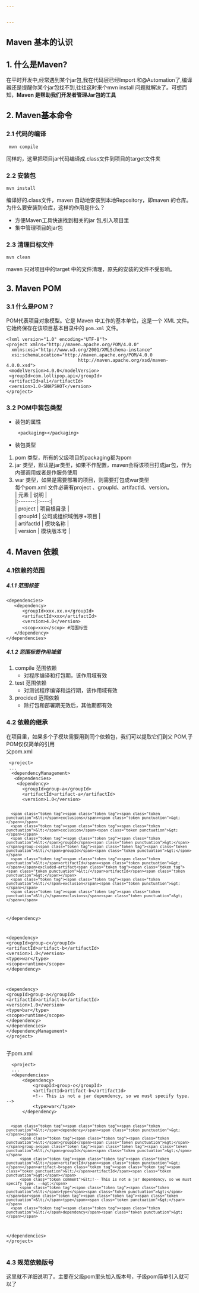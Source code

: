 ```yaml
---


---
```


<h2 id="maven-基本的认识">Maven 基本的认识</h2>
<h2 id="什么是maven">1. 什么是Maven?</h2>
<p>在平时开发中,经常遇到某个jar包,我在代码层已经Import 和@Automation了,编译器还是提醒你某个jar包找不到,往往这时来个mvn install 问题就解决了。可想而知，<strong>Maven 是帮助我们开发者管理Jar包的工具</strong></p>
<h2 id="maven基本命令">2. Maven基本命令</h2>
<h3 id="代码的编译">2.1 代码的编译</h3>
<pre><code> mvn compile
</code></pre>
<p>同样的，这里把项目jar代码编译成.class文件到项目的target文件夹</p>
<h3 id="安装包">2.2 安装包</h3>
<pre><code>mvn install 
</code></pre>
<p>编译好的.class文件，maven 自动地安装到本地Repository，即maven 的仓库。为什么要安装到仓库，这样的作用是什么？</p>
<ul>
<li>方便Maven工具快速找到相关的jar 包,引入项目里</li>
<li>集中管理项目的jar包</li>
</ul>
<h3 id="清理目标文件">2.3  清理目标文件</h3>
<pre><code>mvn clean 
</code></pre>
<p>maven 只对项目中的target 中的文件清理，原先的安装的文件不受影响。</p>
<h2 id="maven-pom">3. Maven POM</h2>
<h3 id="什么是pom？">3.1 什么是POM？</h3>
<p>POM代表项目对象模型。它是 Maven 中工作的基本单位，这是一个 XML 文件。它始终保存在该项目基本目录中的 <code>pom.xml</code> 文件。</p>
<pre class=" language-xml"><code class="prism  language-xml"><span class="token prolog">&lt;?xml version="1.0" encoding="UTF-8"?&gt;</span>  
<span class="token tag"><span class="token tag"><span class="token punctuation">&lt;</span>project</span> <span class="token attr-name">xmlns</span><span class="token attr-value"><span class="token punctuation">=</span><span class="token punctuation">"</span>http://maven.apache.org/POM/4.0.0<span class="token punctuation">"</span></span>  
  <span class="token attr-name"><span class="token namespace">xmlns:</span>xsi</span><span class="token attr-value"><span class="token punctuation">=</span><span class="token punctuation">"</span>http://www.w3.org/2001/XMLSchema-instance<span class="token punctuation">"</span></span>  
  <span class="token attr-name"><span class="token namespace">xsi:</span>schemaLocation</span><span class="token attr-value"><span class="token punctuation">=</span><span class="token punctuation">"</span>http://maven.apache.org/POM/4.0.0 
                           http://maven.apache.org/xsd/maven-4.0.0.xsd<span class="token punctuation">"</span></span><span class="token punctuation">&gt;</span></span>  
 <span class="token tag"><span class="token tag"><span class="token punctuation">&lt;</span>modelVersion</span><span class="token punctuation">&gt;</span></span>4.0.0<span class="token tag"><span class="token tag"><span class="token punctuation">&lt;/</span>modelVersion</span><span class="token punctuation">&gt;</span></span>  
 <span class="token tag"><span class="token tag"><span class="token punctuation">&lt;</span>groupId</span><span class="token punctuation">&gt;</span></span>com.lollipop.api<span class="token tag"><span class="token tag"><span class="token punctuation">&lt;/</span>groupId</span><span class="token punctuation">&gt;</span></span>  
 <span class="token tag"><span class="token tag"><span class="token punctuation">&lt;</span>artifactId</span><span class="token punctuation">&gt;</span></span>ali<span class="token tag"><span class="token tag"><span class="token punctuation">&lt;/</span>artifactId</span><span class="token punctuation">&gt;</span></span>  
 <span class="token tag"><span class="token tag"><span class="token punctuation">&lt;</span>version</span><span class="token punctuation">&gt;</span></span>1.0-SNAPSHOT<span class="token tag"><span class="token tag"><span class="token punctuation">&lt;/</span>version</span><span class="token punctuation">&gt;</span></span>  
<span class="token tag"><span class="token tag"><span class="token punctuation">&lt;/</span>project</span><span class="token punctuation">&gt;</span></span>
</code></pre>
<h3 id="pom中装包类型">3.2 POM中装包类型</h3>
<ul>
<li>装包的属性<pre class=" language-xml"><code class="prism  language-xml"> <span class="token tag"><span class="token tag"><span class="token punctuation">&lt;</span>packaging</span><span class="token punctuation">&gt;</span></span><span class="token tag"><span class="token tag"><span class="token punctuation">&lt;/</span>packaging</span><span class="token punctuation">&gt;</span></span>
</code></pre>
</li>
<li>装包类型</li>
</ul>
<ol>
<li>pom 类型，所有的父级项目的packaging都为pom</li>
<li>jar 类型，默认是jar类型，如果不作配置，maven会将该项目打成jar包，作为内部调用或者是作服务使用</li>
<li>war 类型，如果是需要部署的项目，则需要打包成war类型<br>
每个pom.xml 文件必需有project 、groupId、artifactId、version。<br>
|  元素 | 说明 |<br>
|:-------:|:----:|<br>
| project | 项目根目录 |<br>
| groupId | 公司或组织域倒序+项目 |<br>
| artifactId | 模块名称 |<br>
| version | 模块版本号 |</li>
</ol>
<h2 id="maven-依赖">4. Maven 依赖</h2>
<h3 id="依赖的范围">4.1依赖的范围</h3>
<h5 id="范围标签">4.1.1 范围标签</h5>
<pre class=" language-xml"><code class="prism  language-xml"><span class="token tag"><span class="token tag"><span class="token punctuation">&lt;</span>dependencies</span><span class="token punctuation">&gt;</span></span>
   <span class="token tag"><span class="token tag"><span class="token punctuation">&lt;</span>dependency</span><span class="token punctuation">&gt;</span></span>
      <span class="token tag"><span class="token tag"><span class="token punctuation">&lt;</span>groupId</span><span class="token punctuation">&gt;</span></span>xxx.xx.x<span class="token tag"><span class="token tag"><span class="token punctuation">&lt;/</span>groupId</span><span class="token punctuation">&gt;</span></span>
      <span class="token tag"><span class="token tag"><span class="token punctuation">&lt;</span>artifactId</span><span class="token punctuation">&gt;</span></span>xxx<span class="token tag"><span class="token tag"><span class="token punctuation">&lt;/</span>artifactId</span><span class="token punctuation">&gt;</span></span>
      <span class="token tag"><span class="token tag"><span class="token punctuation">&lt;</span>version</span><span class="token punctuation">&gt;</span></span>4.0<span class="token tag"><span class="token tag"><span class="token punctuation">&lt;/</span>version</span><span class="token punctuation">&gt;</span></span>
      <span class="token tag"><span class="token tag"><span class="token punctuation">&lt;</span>scop</span><span class="token punctuation">&gt;</span></span>xxx<span class="token tag"><span class="token tag"><span class="token punctuation">&lt;/</span>scop</span><span class="token punctuation">&gt;</span></span> #范围标签
   <span class="token tag"><span class="token tag"><span class="token punctuation">&lt;/</span>dependency</span><span class="token punctuation">&gt;</span></span>
<span class="token tag"><span class="token tag"><span class="token punctuation">&lt;/</span>dependencies</span><span class="token punctuation">&gt;</span></span>
</code></pre>
<h5 id="范围标签作用域值">4.1.2 范围标签作用域值</h5>
<ol>
<li>compile  范围依赖
<ul>
<li>对程序编译和打包期，该作用域有效</li>
</ul>
</li>
<li>test  范围依赖
<ul>
<li>对测试程序编译和运行期，该作用域有效</li>
</ul>
</li>
<li>procided 范围依赖
<ul>
<li>除打包和部署期无效后，其他期都有效</li>
</ul>
</li>
</ol>
<h3 id="依赖的继承">4.2 依赖的继承</h3>
<p>在项目里，如果多个子模块需要用到同个依赖包，我们可以提取它们到父 POM,子POM仅仅简单的引用<br>
父pom.xml</p>
<pre class=" language-xml"><code class="prism  language-xml"> <span class="token tag"><span class="token tag"><span class="token punctuation">&lt;</span>project</span><span class="token punctuation">&gt;</span></span>
 ...
  <span class="token tag"><span class="token tag"><span class="token punctuation">&lt;</span>dependencyManagement</span><span class="token punctuation">&gt;</span></span>
   <span class="token tag"><span class="token tag"><span class="token punctuation">&lt;</span>dependencies</span><span class="token punctuation">&gt;</span></span>
    <span class="token tag"><span class="token tag"><span class="token punctuation">&lt;</span>dependency</span><span class="token punctuation">&gt;</span></span>
	  <span class="token tag"><span class="token tag"><span class="token punctuation">&lt;</span>groupId</span><span class="token punctuation">&gt;</span></span>group-a<span class="token tag"><span class="token tag"><span class="token punctuation">&lt;/</span>groupId</span><span class="token punctuation">&gt;</span></span>
	  <span class="token tag"><span class="token tag"><span class="token punctuation">&lt;</span>artifactId</span><span class="token punctuation">&gt;</span></span>artifact-a<span class="token tag"><span class="token tag"><span class="token punctuation">&lt;/</span>artifactId</span><span class="token punctuation">&gt;</span></span>
	  <span class="token tag"><span class="token tag"><span class="token punctuation">&lt;</span>version</span><span class="token punctuation">&gt;</span></span>1.0<span class="token tag"><span class="token tag"><span class="token punctuation">&lt;/</span>version</span><span class="token punctuation">&gt;</span></span>

	  <span class="token tag"><span class="token tag"><span class="token punctuation">&lt;</span>exclusions</span><span class="token punctuation">&gt;</span></span>
	  <span class="token tag"><span class="token tag"><span class="token punctuation">&lt;</span>exclusion</span><span class="token punctuation">&gt;</span></span>
	  <span class="token tag"><span class="token tag"><span class="token punctuation">&lt;</span>groupId</span><span class="token punctuation">&gt;</span></span>group-c<span class="token tag"><span class="token tag"><span class="token punctuation">&lt;/</span>groupId</span><span class="token punctuation">&gt;</span></span>
	  <span class="token tag"><span class="token tag"><span class="token punctuation">&lt;</span>artifactId</span><span class="token punctuation">&gt;</span></span>excluded-artifact<span class="token tag"><span class="token tag"><span class="token punctuation">&lt;/</span>artifactId</span><span class="token punctuation">&gt;</span></span>
	  <span class="token tag"><span class="token tag"><span class="token punctuation">&lt;/</span>exclusion</span><span class="token punctuation">&gt;</span></span>
	  <span class="token tag"><span class="token tag"><span class="token punctuation">&lt;/</span>exclusions</span><span class="token punctuation">&gt;</span></span>

  <span class="token tag"><span class="token tag"><span class="token punctuation">&lt;/</span>dependency</span><span class="token punctuation">&gt;</span></span>

  <span class="token tag"><span class="token tag"><span class="token punctuation">&lt;</span>dependency</span><span class="token punctuation">&gt;</span></span>
	  <span class="token tag"><span class="token tag"><span class="token punctuation">&lt;</span>groupId</span><span class="token punctuation">&gt;</span></span>group-c<span class="token tag"><span class="token tag"><span class="token punctuation">&lt;/</span>groupId</span><span class="token punctuation">&gt;</span></span>
	  <span class="token tag"><span class="token tag"><span class="token punctuation">&lt;</span>artifactId</span><span class="token punctuation">&gt;</span></span>artifact-b<span class="token tag"><span class="token tag"><span class="token punctuation">&lt;/</span>artifactId</span><span class="token punctuation">&gt;</span></span>
	  <span class="token tag"><span class="token tag"><span class="token punctuation">&lt;</span>version</span><span class="token punctuation">&gt;</span></span>1.0<span class="token tag"><span class="token tag"><span class="token punctuation">&lt;/</span>version</span><span class="token punctuation">&gt;</span></span>
	  <span class="token tag"><span class="token tag"><span class="token punctuation">&lt;</span>type</span><span class="token punctuation">&gt;</span></span>war<span class="token tag"><span class="token tag"><span class="token punctuation">&lt;/</span>type</span><span class="token punctuation">&gt;</span></span>
	  <span class="token tag"><span class="token tag"><span class="token punctuation">&lt;</span>scope</span><span class="token punctuation">&gt;</span></span>runtime<span class="token tag"><span class="token tag"><span class="token punctuation">&lt;/</span>scope</span><span class="token punctuation">&gt;</span></span>
  <span class="token tag"><span class="token tag"><span class="token punctuation">&lt;/</span>dependency</span><span class="token punctuation">&gt;</span></span>

  <span class="token tag"><span class="token tag"><span class="token punctuation">&lt;</span>dependency</span><span class="token punctuation">&gt;</span></span>
	  <span class="token tag"><span class="token tag"><span class="token punctuation">&lt;</span>groupId</span><span class="token punctuation">&gt;</span></span>group-a<span class="token tag"><span class="token tag"><span class="token punctuation">&lt;/</span>groupId</span><span class="token punctuation">&gt;</span></span>
	  <span class="token tag"><span class="token tag"><span class="token punctuation">&lt;</span>artifactId</span><span class="token punctuation">&gt;</span></span>artifact-b<span class="token tag"><span class="token tag"><span class="token punctuation">&lt;/</span>artifactId</span><span class="token punctuation">&gt;</span></span>
	  <span class="token tag"><span class="token tag"><span class="token punctuation">&lt;</span>version</span><span class="token punctuation">&gt;</span></span>1.0<span class="token tag"><span class="token tag"><span class="token punctuation">&lt;/</span>version</span><span class="token punctuation">&gt;</span></span>
	  <span class="token tag"><span class="token tag"><span class="token punctuation">&lt;</span>type</span><span class="token punctuation">&gt;</span></span>bar<span class="token tag"><span class="token tag"><span class="token punctuation">&lt;/</span>type</span><span class="token punctuation">&gt;</span></span>
	  <span class="token tag"><span class="token tag"><span class="token punctuation">&lt;</span>scope</span><span class="token punctuation">&gt;</span></span>runtime<span class="token tag"><span class="token tag"><span class="token punctuation">&lt;/</span>scope</span><span class="token punctuation">&gt;</span></span>
  <span class="token tag"><span class="token tag"><span class="token punctuation">&lt;/</span>dependency</span><span class="token punctuation">&gt;</span></span>
  <span class="token tag"><span class="token tag"><span class="token punctuation">&lt;/</span>dependencies</span><span class="token punctuation">&gt;</span></span>
 <span class="token tag"><span class="token tag"><span class="token punctuation">&lt;/</span>dependencyManagement</span><span class="token punctuation">&gt;</span></span>
<span class="token tag"><span class="token tag"><span class="token punctuation">&lt;/</span>project</span><span class="token punctuation">&gt;</span></span>
</code></pre>
<p>子pom.xml</p>
<pre class=" language-xml"><code class="prism  language-xml">  <span class="token tag"><span class="token tag"><span class="token punctuation">&lt;</span>project</span><span class="token punctuation">&gt;</span></span>
  ...
  <span class="token tag"><span class="token tag"><span class="token punctuation">&lt;</span>dependencies</span><span class="token punctuation">&gt;</span></span>
	  <span class="token tag"><span class="token tag"><span class="token punctuation">&lt;</span>dependency</span><span class="token punctuation">&gt;</span></span>
		  <span class="token tag"><span class="token tag"><span class="token punctuation">&lt;</span>groupId</span><span class="token punctuation">&gt;</span></span>group-c<span class="token tag"><span class="token tag"><span class="token punctuation">&lt;/</span>groupId</span><span class="token punctuation">&gt;</span></span>
		  <span class="token tag"><span class="token tag"><span class="token punctuation">&lt;</span>artifactId</span><span class="token punctuation">&gt;</span></span>artifact-b<span class="token tag"><span class="token tag"><span class="token punctuation">&lt;/</span>artifactId</span><span class="token punctuation">&gt;</span></span>
		  <span class="token comment">&lt;!-- This is not a jar dependency, so we must specify type. --&gt;</span>
		  <span class="token tag"><span class="token tag"><span class="token punctuation">&lt;</span>type</span><span class="token punctuation">&gt;</span></span>war<span class="token tag"><span class="token tag"><span class="token punctuation">&lt;/</span>type</span><span class="token punctuation">&gt;</span></span>
	  <span class="token tag"><span class="token tag"><span class="token punctuation">&lt;/</span>dependency</span><span class="token punctuation">&gt;</span></span>

	  <span class="token tag"><span class="token tag"><span class="token punctuation">&lt;</span>dependency</span><span class="token punctuation">&gt;</span></span>
		  <span class="token tag"><span class="token tag"><span class="token punctuation">&lt;</span>groupId</span><span class="token punctuation">&gt;</span></span>group-a<span class="token tag"><span class="token tag"><span class="token punctuation">&lt;/</span>groupId</span><span class="token punctuation">&gt;</span></span>
		  <span class="token tag"><span class="token tag"><span class="token punctuation">&lt;</span>artifactId</span><span class="token punctuation">&gt;</span></span>artifact-b<span class="token tag"><span class="token tag"><span class="token punctuation">&lt;/</span>artifactId</span><span class="token punctuation">&gt;</span></span>
		  <span class="token comment">&lt;!-- This is not a jar dependency, so we must specify type. --&gt;</span>
		  <span class="token tag"><span class="token tag"><span class="token punctuation">&lt;</span>type</span><span class="token punctuation">&gt;</span></span>bar<span class="token tag"><span class="token tag"><span class="token punctuation">&lt;/</span>type</span><span class="token punctuation">&gt;</span></span>
	  <span class="token tag"><span class="token tag"><span class="token punctuation">&lt;/</span>dependency</span><span class="token punctuation">&gt;</span></span>
  <span class="token tag"><span class="token tag"><span class="token punctuation">&lt;/</span>dependencies</span><span class="token punctuation">&gt;</span></span>
  <span class="token tag"><span class="token tag"><span class="token punctuation">&lt;/</span>project</span><span class="token punctuation">&gt;</span></span>
</code></pre>
<h3 id="规范依赖版号">4.3 规范依赖版号</h3>
<p>这里就不详细说明了。主要在父级pom里头加入版本号，子级pom简单引入就可以了</p>


